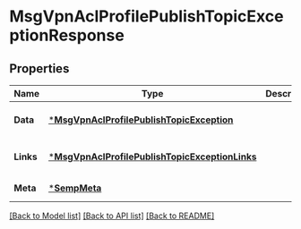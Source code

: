 # MsgVpnAclProfilePublishTopicExceptionResponse

## Properties
Name | Type | Description | Notes
------------ | ------------- | ------------- | -------------
**Data** | [***MsgVpnAclProfilePublishTopicException**](MsgVpnAclProfilePublishTopicException.md) |  | [optional] [default to null]
**Links** | [***MsgVpnAclProfilePublishTopicExceptionLinks**](MsgVpnAclProfilePublishTopicExceptionLinks.md) |  | [optional] [default to null]
**Meta** | [***SempMeta**](SempMeta.md) |  | [default to null]

[[Back to Model list]](../README.md#documentation-for-models) [[Back to API list]](../README.md#documentation-for-api-endpoints) [[Back to README]](../README.md)

